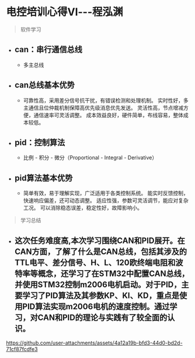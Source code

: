 # 电控培训心得Ⅵ---程泓渊
> 软件学习
- can：串行通信总线
  -
  -  多主总线
- can总线基本优势
  - 
  - 可靠性高，采用差分信号抗干扰，有错误检测和处理机制。
实时性好，多主通信且位仲裁机制保障高优先级消息优先发送。
灵活性高，节点增减方便，通信速率可灵活调整。
成本效益良好，硬件简单，布线容易，整体成本较低。

- pid：控制算法
  - 
  - 比例 - 积分 - 微分（Proportional - Integral - Derivative）
- pid算法基本优势
  - 
  - 简单有效，易于理解实现，广泛适用于各类控制系统。
能实时反馈控制，快速响应偏差，还可动态调整。
适应性强，参数可灵活调节，能应对复杂工况。
可以消除稳态误差，稳定性好，故障影响小。


>学习总结
- 这次任务难度高,本次学习围绕CAN和PID展开。在CAN方面，了解了什么是CAN总线，包括其涉及的TTL电平、差分信号、H、L、120欧终端电阻和波特率等概念，还学习了在STM32中配置CAN总线，并使用STM32控制m2006电机启动。对于PID，主要学习了PID算法及其参数KP、KI、KD，重点是使用PID算法实现m2006电机的速度控制。通过学习，对CAN和PID的理论与实践有了较全面的认识。
  -


https://github.com/user-attachments/assets/4a12a19b-bfd3-44d0-bd2d-71cf87fcdfe3


